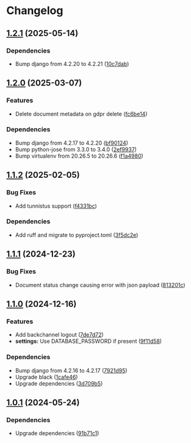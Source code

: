 # Changelog

## [1.2.1](https://github.com/City-of-Helsinki/atv/compare/atv-v1.2.0...atv-v1.2.1) (2025-05-14)


### Dependencies

* Bump django from 4.2.20 to 4.2.21 ([10c7dab](https://github.com/City-of-Helsinki/atv/commit/10c7daba4d19272ebecc9ff2fb9a3d1d8b6c8315))

## [1.2.0](https://github.com/City-of-Helsinki/atv/compare/atv-v1.1.2...atv-v1.2.0) (2025-03-07)


### Features

* Delete document metadata on gdpr delete ([fc6be14](https://github.com/City-of-Helsinki/atv/commit/fc6be140d65875b66b444c12fc89f78f996bdc81))


### Dependencies

* Bump django from 4.2.17 to 4.2.20 ([bf90124](https://github.com/City-of-Helsinki/atv/commit/bf90124346148bb5f6745e1163867e2fa31f177b))
* Bump python-jose from 3.3.0 to 3.4.0 ([2ef9937](https://github.com/City-of-Helsinki/atv/commit/2ef993742386c49d05832464622e36bc0b24e04a))
* Bump virtualenv from 20.26.5 to 20.26.6 ([f1a4980](https://github.com/City-of-Helsinki/atv/commit/f1a4980dda70603abce08b73de908694b0cd829e))

## [1.1.2](https://github.com/City-of-Helsinki/atv/compare/atv-v1.1.1...atv-v1.1.2) (2025-02-05)


### Bug Fixes

* Add tunnistus support ([f4331bc](https://github.com/City-of-Helsinki/atv/commit/f4331bcdf8d5a46731d27b5de88a12ae03c3bcdb))


### Dependencies

* Add ruff and migrate to pyproject.toml ([3f5dc2e](https://github.com/City-of-Helsinki/atv/commit/3f5dc2e31dad710abae8d362faa98566d414f872))

## [1.1.1](https://github.com/City-of-Helsinki/atv/compare/atv-v1.1.0...atv-v1.1.1) (2024-12-23)


### Bug Fixes

* Document status change causing error with json payload ([813201c](https://github.com/City-of-Helsinki/atv/commit/813201c5758f49e764fdd0be9a8f69ed1b14d4f5))

## [1.1.0](https://github.com/City-of-Helsinki/atv/compare/atv-v1.0.1...atv-v1.1.0) (2024-12-16)


### Features

* Add backchannel logout ([7de7d72](https://github.com/City-of-Helsinki/atv/commit/7de7d72427cb6c310f153efff5e03b3e1779a68a))
* **settings:** Use DATABASE_PASSWORD if present ([9f11d58](https://github.com/City-of-Helsinki/atv/commit/9f11d58b9e2c3548f2147e42a22c223a93fe1a44))


### Dependencies

* Bump django from 4.2.16 to 4.2.17 ([7921d95](https://github.com/City-of-Helsinki/atv/commit/7921d95ced8d8506adb9dfd5c11f42114b205080))
* Upgrade black ([1cafe46](https://github.com/City-of-Helsinki/atv/commit/1cafe466b905bf33f4ab29e87994998f330f70be))
* Upgrade dependencies ([3d709b5](https://github.com/City-of-Helsinki/atv/commit/3d709b50698531b48b91db2603c126fcd3bb7efa))

## [1.0.1](https://github.com/City-of-Helsinki/atv/compare/atv-v1.0.0...atv-v1.0.1) (2024-05-24)


### Dependencies

* Upgrade dependencies ([91b71c1](https://github.com/City-of-Helsinki/atv/commit/91b71c1350e6a149e27ed1e2167ce6cdbe41b30e))
